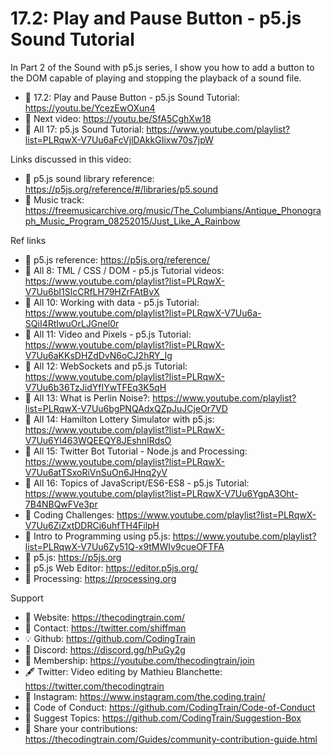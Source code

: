  # 17.2: Play and Pause Button - p5.js Sound Tutorial

In Part 2 of the Sound with p5.js series, I show you how to add a button to the DOM capable of playing and stopping the playback of a sound file. 

-   🔗  17.2: Play and Pause Button - p5.js Sound Tutorial: https://youtu.be/YcezEwOXun4 
-   🎥  Next video: https://youtu.be/SfA5CghXw18  
-   🎥  All 17: p5.js Sound Tutorial: https://www.youtube.com/playlist?list=PLRqwX-V7Uu6aFcVjlDAkkGIixw70s7jpW 

Links discussed in this video:
-   🔗  p5.js sound library reference: https://p5js.org/reference/#/libraries/p5.sound
-   🔗  Music track: https://freemusicarchive.org/music/The_Columbians/Antique_Phonograph_Music_Program_08252015/Just_Like_A_Rainbow

Ref links
-   🔗  p5.js reference: https://p5js.org/reference/
-   🎥  All 8: TML / CSS / DOM - p5.js Tutorial videos: https://www.youtube.com/playlist?list=PLRqwX-V7Uu6bI1SlcCRfLH79HZrFAtBvX
-   🎥  All 10: Working with data - p5.js Tutorial: https://www.youtube.com/playlist?list=PLRqwX-V7Uu6a-SQiI4RtIwuOrLJGnel0r
-   🎥  All 11: Video and Pixels - p5.js Tutorial: https://www.youtube.com/playlist?list=PLRqwX-V7Uu6aKKsDHZdDvN6oCJ2hRY_Ig
-   🎥  All 12: WebSockets and p5.js Tutorial: https://www.youtube.com/playlist?list=PLRqwX-V7Uu6b36TzJidYfIYwTFEq3K5qH
-   🎥  All 13: What is Perlin Noise?: https://www.youtube.com/playlist?list=PLRqwX-V7Uu6bgPNQAdxQZpJuJCjeOr7VD
-   🎥  All 14: Hamilton Lottery Simulator with p5.js: https://www.youtube.com/playlist?list=PLRqwX-V7Uu6Yl463WQEEQY8JEshnIRdsO
-   🎥  All 15: Twitter Bot Tutorial - Node.js and Processing: https://www.youtube.com/playlist?list=PLRqwX-V7Uu6atTSxoRiVnSuOn6JHnq2yV
-   🎥  All 16: Topics of JavaScript/ES6-ES8 - p5.js Tutorial: https://www.youtube.com/playlist?list=PLRqwX-V7Uu6YgpA3Oht-7B4NBQwFVe3pr
-   🎥  Coding Challenges: https://www.youtube.com/playlist?list=PLRqwX-V7Uu6ZiZxtDDRCi6uhfTH4FilpH
-   🎥  Intro to Programming using p5.js: https://www.youtube.com/playlist?list=PLRqwX-V7Uu6Zy51Q-x9tMWIv9cueOFTFA
-   🔗  p5.js: https://p5js.org
-   🔗  p5.js Web Editor: https://editor.p5js.org/ 
-   🔗  Processing: https://processing.org

Support
-   🚂  Website: https://thecodingtrain.com/
-   🔗  Contact: https://twitter.com/shiffman
-   💡  Github: https://github.com/CodingTrain
-   💬  Discord: https://discord.gg/hPuGy2g
-   💖  Membership: https://youtube.com/thecodingtrain/join
-   🖋️  Twitter: Video editing by Mathieu Blanchette: https://twitter.com/thecodingtrain
-   📸  Instagram: https://www.instagram.com/the.coding.train/
-   📄  Code of Conduct: https://github.com/CodingTrain/Code-of-Conduct
-   🚩  Suggest Topics: https://github.com/CodingTrain/Suggestion-Box
-   👾  Share your contributions: https://thecodingtrain.com/Guides/community-contribution-guide.html
